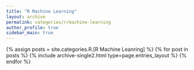 ```yaml
---
title: "R Machine Learning"
layout: archive
permalink: categories/r/machine-learning
author_profile: true
sidebar_main: true
---
```



{% assign posts = site.categories.R.[R Machine Leanring] %}
{% for post in posts %} {% include archive-single2.html type=page.entries_layout %} {% endfor %}
